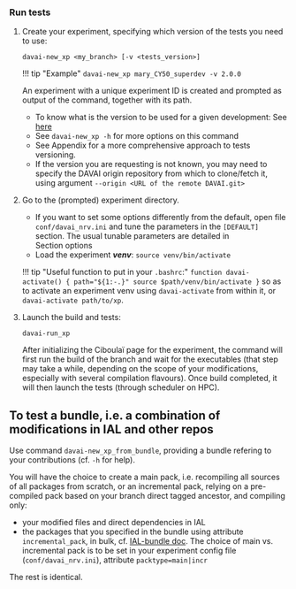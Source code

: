 ### Run tests

1. Create your experiment, specifying which version of the tests you need to use:

   ```
   davai-new_xp <my_branch> [-v <tests_version>]
   ```

   !!! tip "Example" 
       ```
       davai-new_xp mary_CY50_superdev -v 2.0.0
       ```
   
   An experiment with a unique experiment ID is created and prompted as output of the command, together with its path.

   - To know what is the version to be used for a given development: See [here](versions.md)
   - See `davai-new_xp -h` for more options on this command
   - See Appendix for a more comprehensive approach to tests versioning.
   - If the version you are requesting is not known, you may need to specify the DAVAI origin repository from which to clone/fetch it, using argument `--origin <URL of the remote DAVAI.git>`

2. Go to the (prompted) experiment directory.
   
   - If you want to set some options differently from the default, open file `conf/davai_nrv.ini` and tune the parameters in the `[DEFAULT]` section.
     The usual tunable parameters are detailed in Section options
   - Load the experiment _**venv**_: `source venv/bin/activate`

   !!! tip "Useful function to put in your `.bashrc`:"
       ```
       function davai-activate() {
         path="${1:-.}"
         source $path/venv/bin/activate
         }
       ```
       so as to activate an experiment venv using `davai-activate` from within it, or `davai-activate path/to/xp`.

3. Launch the build and tests:

   ```
   davai-run_xp
   ```

   After initializing the Ciboulaï page for the experiment, the command will first run the build of the branch and wait for the executables (that step may take a while, depending on the scope of your modifications, especially with several compilation flavours). Once build completed, it will then launch the tests (through scheduler on HPC).

## To test a bundle, i.e. a combination of modifications in IAL and other repos

Use command `davai-new_xp_from_bundle`, providing  a bundle refering to your contributions (cf. `-h` for help).

You will have the choice to create a main pack, i.e. recompiling all sources of all packages from scratch, or an incremental pack, relying on a pre-compiled pack based on your branch direct tagged ancestor, and compiling only:
* your modified files and direct dependencies in IAL
* the packages that you specified in the bundle using attribute `incremental_pack`, in bulk, cf. [IAL-bundle doc](https://github.com/ACCORD-NWP/IAL-bundle?tab=readme-ov-file#about-the-bundle-approach).
The choice of main vs. incremental pack is to be set in your experiment config file (`conf/davai_nrv.ini`), attribute `packtype=main|incr`

The rest is identical.
